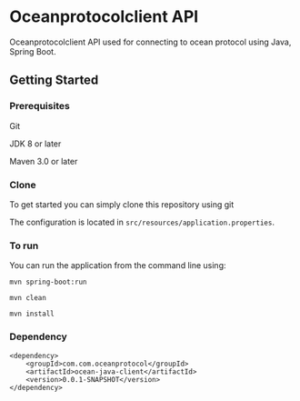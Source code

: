 # Oceanprotocolclient API

Oceanprotocolclient API used for connecting to ocean protocol using Java, Spring Boot.

## Getting Started

### Prerequisites

Git 

JDK 8 or later

Maven 3.0 or later

### Clone
To get started you can simply clone this repository using git

The configuration is located in `src/resources/application.properties`.

### To run
You can run the application from the command line using:
```
mvn spring-boot:run

mvn clean

mvn install
```

### Dependency
```
<dependency>
	<groupId>com.com.oceanprotocol</groupId>
	<artifactId>ocean-java-client</artifactId>
	<version>0.0.1-SNAPSHOT</version>
</dependency>
```
